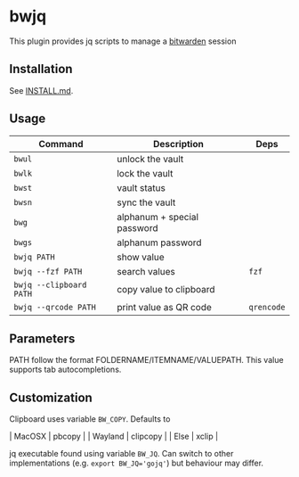 # bwjq
This plugin provides jq scripts to manage a [bitwarden](https://github.com/bitwarden/cli) session

## Installation

See [INSTALL.md](INSTALL.md).

## Usage

| Command                 | Description                 | Deps       |
|-------------------------|-----------------------------|------------|
| `bwul`                  | unlock the vault            |            |
| `bwlk`                  | lock the vault              |            |
| `bwst`                  | vault status                |            |
| `bwsn`                  | sync the vault              |            |
| `bwg`                   | alphanum + special password |            |
| `bwgs`                  | alphanum password           |            |
| `bwjq PATH`             | show value                  |            |
| `bwjq --fzf PATH`       | search values               | `fzf`      |
| `bwjq --clipboard PATH` | copy value to clipboard     |            |
| `bwjq --qrcode PATH`    | print value as QR code      | `qrencode` |

## Parameters

PATH follow the format FOLDERNAME/ITEMNAME/VALUEPATH. This value supports tab autocompletions.

## Customization

Clipboard uses variable `BW_COPY`. Defaults to

| MacOSX  | pbcopy   |
| Wayland | clipcopy |
| Else    | xclip    |

jq executable found using variable `BW_JQ`. Can switch to other implementations (e.g. `export BW_JQ='gojq'`) but behaviour may differ.
